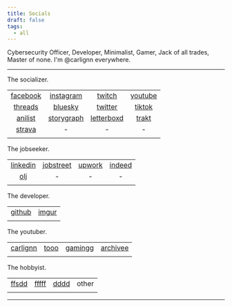 ```yaml
---
title: Socials
draft: false
tags:
  - all
---
```


Cybersecurity Officer, Developer, Minimalist, Gamer, Jack of all trades, Master of none. I'm @carlignn everywhere.

***

The socializer.

|                                                      |                                                               |                                                |                                            |
| :--------------------------------------------------: | :-----------------------------------------------------------: | :--------------------------------------------: | :----------------------------------------: |
|      [facebook](https://facebook.com/carlignn/)      |          [instagram](https://instagram.com/carlignn/)         |      [twitch](https://twitch.tv/carlignn/)     |  [youtube](https://youtube.com/@carlignn/) |
|       [threads](https://threads.net/carlignn/)       |  [bluesky](https://bsky.app/profile/carlignn.carlgaspar.com/) |    [twitter](https://twitter.com/cxrlignn/)    | [tiktok](https://www.tiktok.com/@carlignn) |
|     [anilist](https://anilist.co/user/carlignn/)     | [storygraph](https://app.thestorygraph.com/profile/carlignn/) | [letterboxd](https://letterboxd.com/carlignn/) |  [trakt](https://trakt.tv/users/carlignn)  |
| [strava](https://www.strava.com/athletes/143231181/) |                               -                               |                        -                       |                      -                     |
|                                                      |                                                               |                                                |                                            |

The jobseeker.

|                                                           |                                                                      |                                                                  |                                                      |
| :-------------------------------------------------------: | :------------------------------------------------------------------: | :--------------------------------------------------------------: | :--------------------------------------------------: |
|     [linkedin](https://www.linkedin.com/in/carlignn/)     | [jobstreet](https://ph.jobstreet.com/profile/carl-gaspar-7B3xYkHRSV) | [upwork](https://www.upwork.com/freelancers/~01cfbc6966ef5bfd83) | [indeed](https://profile.indeed.com/p/carlg-3j9gf74) |
| [olj](https://www.onlinejobs.ph/jobseekers/info/2972349/) |                                   -                                  |                                 -                                |                           -                          |
|                                                           |                                                                      |                                                                  |                                                      |

The developer.

|                                        |                                             |
| :------------------------------------: | :--------------------------------------:  |
| [github](https://github.com/carlignn/) | [imgur](https://imgur.com/user/carlignn)  |
|                                        |                                              |

The youtuber.

|                                            |                                           |                                                 |                                                   |
| :----------------------------------------: | :---------------------------------------: | :---------------------------------------------: | :-----------------------------------------------: |
| [carlignn](https://youtube.com/@carlignn/) | [tooo](https://youtube.com/@carlignntoo/) | [gamingg](https://youtube.com/@carlignngaming/) | [archivee](https://youtube.com/@carlignnarchive/) |
|                                            |                                           |                                                 |                                                   |

The hobbyist.

|                                                |                                                                  |                                                                |       |
| :--------------------------------------------: | :--------------------------------------------------------------: | :------------------------------------------------------------: | :---: |
| [ffsdd](https://www.linkedin.com/in/carlignn/) | [fffff](https://ph.jobstreet.com/profile/carl-gaspar-7B3xYkHRSV) | [dddd](https://www.upwork.com/freelancers/~01cfbc6966ef5bfd83) | other |
|                                                |                                                                  |                                                                |       |

***

